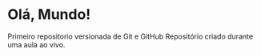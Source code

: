 # Olá, Mundo!
 Primeiro repositorio versionada de Git e GitHub
 Repositório criado durante uma aula ao vivo.
